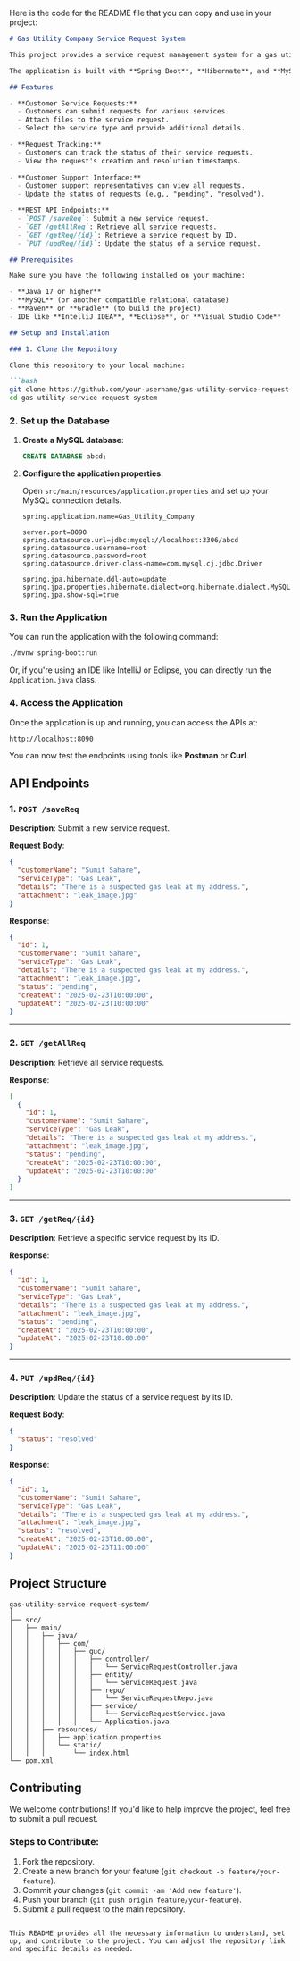 Here is the code for the README file that you can copy and use in your project:

```markdown
# Gas Utility Company Service Request System

This project provides a service request management system for a gas utility company. The system allows customers to submit service requests, track their request statuses, and view their account information. It also provides customer support representatives with tools to manage and resolve service requests.

The application is built with **Spring Boot**, **Hibernate**, and **MySQL**.

## Features

- **Customer Service Requests:**
  - Customers can submit requests for various services.
  - Attach files to the service request.
  - Select the service type and provide additional details.

- **Request Tracking:**
  - Customers can track the status of their service requests.
  - View the request's creation and resolution timestamps.
  
- **Customer Support Interface:**
  - Customer support representatives can view all requests.
  - Update the status of requests (e.g., "pending", "resolved").

- **REST API Endpoints:**
  - `POST /saveReq`: Submit a new service request.
  - `GET /getAllReq`: Retrieve all service requests.
  - `GET /getReq/{id}`: Retrieve a service request by ID.
  - `PUT /updReq/{id}`: Update the status of a service request.

## Prerequisites

Make sure you have the following installed on your machine:

- **Java 17 or higher**
- **MySQL** (or another compatible relational database)
- **Maven** or **Gradle** (to build the project)
- IDE like **IntelliJ IDEA**, **Eclipse**, or **Visual Studio Code**

## Setup and Installation

### 1. Clone the Repository

Clone this repository to your local machine:

```bash
git clone https://github.com/your-username/gas-utility-service-request-system.git
cd gas-utility-service-request-system
```

### 2. Set up the Database

1. **Create a MySQL database**:

    ```sql
    CREATE DATABASE abcd;
    ```

2. **Configure the application properties**:

    Open `src/main/resources/application.properties` and set up your MySQL connection details.

    ```properties
    spring.application.name=Gas_Utility_Company

    server.port=8090
    spring.datasource.url=jdbc:mysql://localhost:3306/abcd
    spring.datasource.username=root
    spring.datasource.password=root
    spring.datasource.driver-class-name=com.mysql.cj.jdbc.Driver

    spring.jpa.hibernate.ddl-auto=update
    spring.jpa.properties.hibernate.dialect=org.hibernate.dialect.MySQLDialect
    spring.jpa.show-sql=true
    ```

### 3. Run the Application

You can run the application with the following command:

```bash
./mvnw spring-boot:run
```

Or, if you're using an IDE like IntelliJ or Eclipse, you can directly run the `Application.java` class.

### 4. Access the Application

Once the application is up and running, you can access the APIs at:

```
http://localhost:8090
```

You can now test the endpoints using tools like **Postman** or **Curl**.

## API Endpoints

### 1. `POST /saveReq`
**Description**: Submit a new service request.

**Request Body**:
```json
{
  "customerName": "Sumit Sahare",
  "serviceType": "Gas Leak",
  "details": "There is a suspected gas leak at my address.",
  "attachment": "leak_image.jpg"
}
```

**Response**:
```json
{
  "id": 1,
  "customerName": "Sumit Sahare",
  "serviceType": "Gas Leak",
  "details": "There is a suspected gas leak at my address.",
  "attachment": "leak_image.jpg",
  "status": "pending",
  "createAt": "2025-02-23T10:00:00",
  "updateAt": "2025-02-23T10:00:00"
}
```

---

### 2. `GET /getAllReq`
**Description**: Retrieve all service requests.

**Response**:
```json
[
  {
    "id": 1,
    "customerName": "Sumit Sahare",
    "serviceType": "Gas Leak",
    "details": "There is a suspected gas leak at my address.",
    "attachment": "leak_image.jpg",
    "status": "pending",
    "createAt": "2025-02-23T10:00:00",
    "updateAt": "2025-02-23T10:00:00"
  }
]
```

---

### 3. `GET /getReq/{id}`
**Description**: Retrieve a specific service request by its ID.

**Response**:
```json
{
  "id": 1,
  "customerName": "Sumit Sahare",
  "serviceType": "Gas Leak",
  "details": "There is a suspected gas leak at my address.",
  "attachment": "leak_image.jpg",
  "status": "pending",
  "createAt": "2025-02-23T10:00:00",
  "updateAt": "2025-02-23T10:00:00"
}
```

---

### 4. `PUT /updReq/{id}`
**Description**: Update the status of a service request by its ID.

**Request Body**:
```json
{
  "status": "resolved"
}
```

**Response**:
```json
{
  "id": 1,
  "customerName": "Sumit Sahare",
  "serviceType": "Gas Leak",
  "details": "There is a suspected gas leak at my address.",
  "attachment": "leak_image.jpg",
  "status": "resolved",
  "createAt": "2025-02-23T10:00:00",
  "updateAt": "2025-02-23T11:00:00"
}
```

## Project Structure

```plaintext
gas-utility-service-request-system/
│
├── src/
│   ├── main/
│   │   ├── java/
│   │   │   ├── com/
│   │   │   │   ├── guc/
│   │   │   │   │   ├── controller/
│   │   │   │   │   │   └── ServiceRequestController.java
│   │   │   │   │   ├── entity/
│   │   │   │   │   │   └── ServiceRequest.java
│   │   │   │   │   ├── repo/
│   │   │   │   │   │   └── ServiceRequestRepo.java
│   │   │   │   │   ├── service/
│   │   │   │   │   │   └── ServiceRequestService.java
│   │   │   │   │   └── Application.java
│   │   ├── resources/
│   │   │   ├── application.properties
│   │   │   └── static/
│   │   │       └── index.html
└── pom.xml
```

## Contributing

We welcome contributions! If you'd like to help improve the project, feel free to submit a pull request.

### Steps to Contribute:

1. Fork the repository.
2. Create a new branch for your feature (`git checkout -b feature/your-feature`).
3. Commit your changes (`git commit -am 'Add new feature'`).
4. Push your branch (`git push origin feature/your-feature`).
5. Submit a pull request to the main repository.

```

This README provides all the necessary information to understand, set up, and contribute to the project. You can adjust the repository link and specific details as needed.

